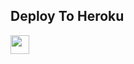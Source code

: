 

## Deploy To Heroku

<a href="https://heroku.com/deploy?template=https://github.com/Techbotlover/MrtxtMaster">
     <img height="30px" src="https://img.shields.io/badge/Deploy%20To%20Heroku-blueviolet?style=for-the-badge&logo=heroku">
  </a>
